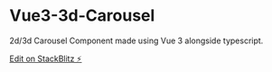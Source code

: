 # Vue3-3d-Carousel

2d/3d Carousel Component made using Vue 3 alongside typescript.

[Edit on StackBlitz ⚡️](https://stackblitz.com/edit/vitejs-vite-qgizp8)

